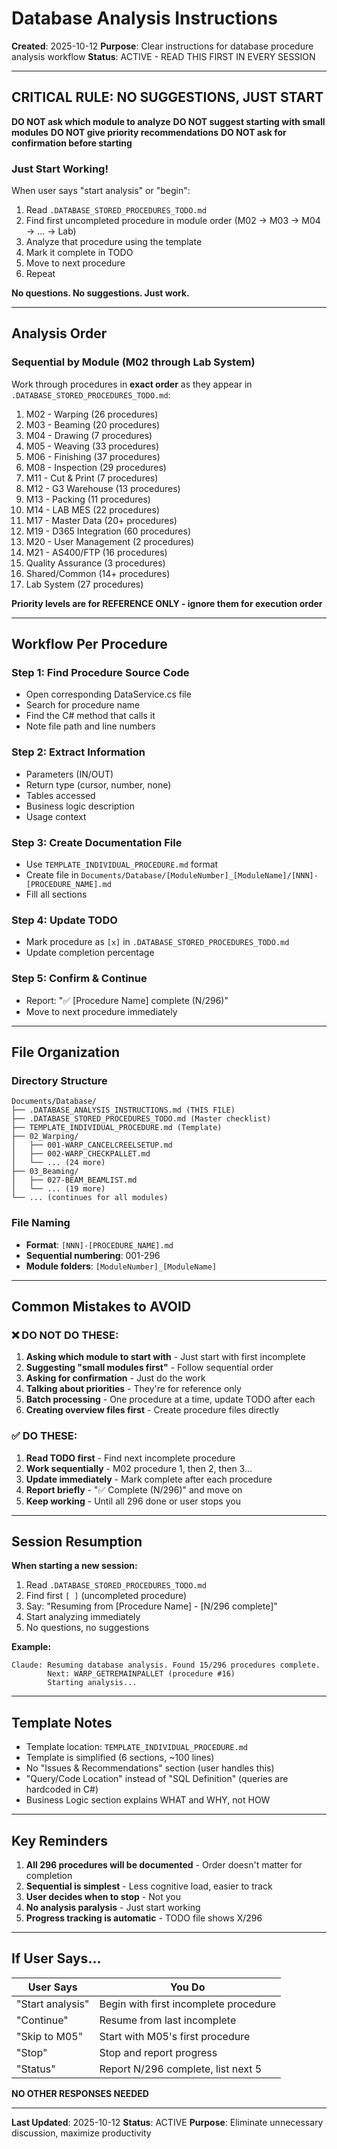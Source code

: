 # Database Analysis Instructions

**Created**: 2025-10-12
**Purpose**: Clear instructions for database procedure analysis workflow
**Status**: ACTIVE - READ THIS FIRST IN EVERY SESSION

---

## CRITICAL RULE: NO SUGGESTIONS, JUST START

**DO NOT ask which module to analyze**
**DO NOT suggest starting with small modules**
**DO NOT give priority recommendations**
**DO NOT ask for confirmation before starting**

### Just Start Working!

When user says "start analysis" or "begin":
1. Read `.DATABASE_STORED_PROCEDURES_TODO.md`
2. Find first uncompleted procedure in module order (M02 → M03 → M04 → ... → Lab)
3. Analyze that procedure using the template
4. Mark it complete in TODO
5. Move to next procedure
6. Repeat

**No questions. No suggestions. Just work.**

---

## Analysis Order

### Sequential by Module (M02 through Lab System)

Work through procedures in **exact order** as they appear in `.DATABASE_STORED_PROCEDURES_TODO.md`:

1. M02 - Warping (26 procedures)
2. M03 - Beaming (20 procedures)
3. M04 - Drawing (7 procedures)
4. M05 - Weaving (33 procedures)
5. M06 - Finishing (37 procedures)
6. M08 - Inspection (29 procedures)
7. M11 - Cut & Print (7 procedures)
8. M12 - G3 Warehouse (13 procedures)
9. M13 - Packing (11 procedures)
10. M14 - LAB MES (22 procedures)
11. M17 - Master Data (20+ procedures)
12. M19 - D365 Integration (60 procedures)
13. M20 - User Management (2 procedures)
14. M21 - AS400/FTP (16 procedures)
15. Quality Assurance (3 procedures)
16. Shared/Common (14+ procedures)
17. Lab System (27 procedures)

**Priority levels are for REFERENCE ONLY - ignore them for execution order**

---

## Workflow Per Procedure

### Step 1: Find Procedure Source Code
- Open corresponding DataService.cs file
- Search for procedure name
- Find the C# method that calls it
- Note file path and line numbers

### Step 2: Extract Information
- Parameters (IN/OUT)
- Return type (cursor, number, none)
- Tables accessed
- Business logic description
- Usage context

### Step 3: Create Documentation File
- Use `TEMPLATE_INDIVIDUAL_PROCEDURE.md` format
- Create file in `Documents/Database/[ModuleNumber]_[ModuleName]/[NNN]-[PROCEDURE_NAME].md`
- Fill all sections

### Step 4: Update TODO
- Mark procedure as `[x]` in `.DATABASE_STORED_PROCEDURES_TODO.md`
- Update completion percentage

### Step 5: Confirm & Continue
- Report: "✅ [Procedure Name] complete (N/296)"
- Move to next procedure immediately

---

## File Organization

### Directory Structure
```
Documents/Database/
├── .DATABASE_ANALYSIS_INSTRUCTIONS.md (THIS FILE)
├── .DATABASE_STORED_PROCEDURES_TODO.md (Master checklist)
├── TEMPLATE_INDIVIDUAL_PROCEDURE.md (Template)
├── 02_Warping/
│   ├── 001-WARP_CANCELCREELSETUP.md
│   ├── 002-WARP_CHECKPALLET.md
│   └── ... (24 more)
├── 03_Beaming/
│   ├── 027-BEAM_BEAMLIST.md
│   └── ... (19 more)
└── ... (continues for all modules)
```

### File Naming
- **Format**: `[NNN]-[PROCEDURE_NAME].md`
- **Sequential numbering**: 001-296
- **Module folders**: `[ModuleNumber]_[ModuleName]`

---

## Common Mistakes to AVOID

### ❌ DO NOT DO THESE:
1. **Asking which module to start with** - Just start with first incomplete
2. **Suggesting "small modules first"** - Follow sequential order
3. **Asking for confirmation** - Just do the work
4. **Talking about priorities** - They're for reference only
5. **Batch processing** - One procedure at a time, update TODO after each
6. **Creating overview files first** - Create procedure files directly

### ✅ DO THESE:
1. **Read TODO first** - Find next incomplete procedure
2. **Work sequentially** - M02 procedure 1, then 2, then 3...
3. **Update immediately** - Mark complete after each procedure
4. **Report briefly** - "✅ Complete (N/296)" and move on
5. **Keep working** - Until all 296 done or user stops you

---

## Session Resumption

**When starting a new session:**

1. Read `.DATABASE_STORED_PROCEDURES_TODO.md`
2. Find first `[ ]` (uncompleted procedure)
3. Say: "Resuming from [Procedure Name] - [N/296 complete]"
4. Start analyzing immediately
5. No questions, no suggestions

**Example:**
```
Claude: Resuming database analysis. Found 15/296 procedures complete.
        Next: WARP_GETREMAINPALLET (procedure #16)
        Starting analysis...
```

---

## Template Notes

- Template location: `TEMPLATE_INDIVIDUAL_PROCEDURE.md`
- Template is simplified (6 sections, ~100 lines)
- No "Issues & Recommendations" section (user handles this)
- "Query/Code Location" instead of "SQL Definition" (queries are hardcoded in C#)
- Business Logic section explains WHAT and WHY, not HOW

---

## Key Reminders

1. **All 296 procedures will be documented** - Order doesn't matter for completion
2. **Sequential is simplest** - Less cognitive load, easier to track
3. **User decides when to stop** - Not you
4. **No analysis paralysis** - Just start working
5. **Progress tracking is automatic** - TODO file shows X/296

---

## If User Says...

| User Says | You Do |
|-----------|--------|
| "Start analysis" | Begin with first incomplete procedure |
| "Continue" | Resume from last incomplete |
| "Skip to M05" | Start with M05's first procedure |
| "Stop" | Stop and report progress |
| "Status" | Report N/296 complete, list next 5 |

**NO OTHER RESPONSES NEEDED**

---

**Last Updated**: 2025-10-12
**Status**: ACTIVE
**Purpose**: Eliminate unnecessary discussion, maximize productivity
